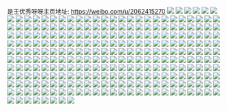 是王优秀呀呀主页地址: https://weibo.com/u/2062415270 
![](https://wx4.sinaimg.cn/mw2000/7aedf5a6ly1h9jkbd89yij21mo268e81.jpg) 
![](https://wx4.sinaimg.cn/mw2000/7aedf5a6ly1h9hd2gp8nqj23282aoe82.jpg) 
![](https://wx4.sinaimg.cn/mw2000/7aedf5a6ly1h9gvhwoindj21mo268npd.jpg) 
![](https://wx4.sinaimg.cn/mw2000/7aedf5a6ly1h9eyqyetltj21mo2684qq.jpg) 
![](https://wx4.sinaimg.cn/mw2000/7aedf5a6ly1h9e2gsvtl1j21mo2684qq.jpg) 
![](https://wx4.sinaimg.cn/mw2000/7aedf5a6ly1h9cul6ofvrj22ao328hdu.jpg) 
![](https://wx4.sinaimg.cn/mw2000/7aedf5a6ly1h9bozqv7ymj20wa0u0td1.jpg) 
![](https://wx4.sinaimg.cn/mw2000/7aedf5a6ly1h9aly9vbzrj20u01400zm.jpg) 
![](https://wx4.sinaimg.cn/mw2000/7aedf5a6ly1h93fgllxztj21mo2681ky.jpg) 
![](https://wx4.sinaimg.cn/mw2000/7aedf5a6ly1h93fgmstxpj22ao328npe.jpg) 
![](https://wx4.sinaimg.cn/mw2000/7aedf5a6ly1h925xfdge9j21mo2687wi.jpg) 
![](https://wx4.sinaimg.cn/mw2000/7aedf5a6ly1h90oudrx82j21mo268x6p.jpg) 
![](https://wx4.sinaimg.cn/mw2000/7aedf5a6ly1h90oufuar3j21mo268u0x.jpg) 
![](https://wx4.sinaimg.cn/mw2000/7aedf5a6ly1h90ouhh3o8j21mo268npd.jpg) 
![](https://wx4.sinaimg.cn/mw2000/7aedf5a6ly1h90ouj8fu1j21mo268npd.jpg) 
![](https://wx4.sinaimg.cn/mw2000/7aedf5a6ly1h8zpul50gkj20hs0dc76t.jpg) 
![](https://wx4.sinaimg.cn/mw2000/7aedf5a6ly1h8wjvpggv9j21mo268qv5.jpg) 
![](https://wx4.sinaimg.cn/mw2000/7aedf5a6ly1h8pjlfao3ij21mo2687wh.jpg) 
![](https://wx4.sinaimg.cn/mw2000/7aedf5a6ly1h8ni2zcjz5j22ao328npe.jpg) 
![](https://wx4.sinaimg.cn/mw2000/7aedf5a6ly1h8ni2zn25cj20u00rdq4y.jpg) 
![](https://wx4.sinaimg.cn/mw2000/7aedf5a6ly1h8ni2zuufgj20u00k8gow.jpg) 
![](https://wx4.sinaimg.cn/mw2000/7aedf5a6ly1h8m7n82vk2j22ao3281kz.jpg) 
![](https://wx4.sinaimg.cn/mw2000/7aedf5a6ly1h8m7n9icpjj22ao328kjn.jpg) 
![](https://wx4.sinaimg.cn/mw2000/7aedf5a6ly1h8jkd24sr0j20u00k8gow.jpg) 
![](https://wx4.sinaimg.cn/mw2000/7aedf5a6ly1h8jkd0fq29j23282ao4qr.jpg) 
![](https://wx4.sinaimg.cn/mw2000/7aedf5a6ly1h8jkd1n7d5j23282aonpe.jpg) 
![](https://wx4.sinaimg.cn/mw2000/7aedf5a6ly1h8jkd2lsc2j20u01407bk.jpg) 
![](https://wx4.sinaimg.cn/mw2000/7aedf5a6ly1h8hpk4ggd2j21mo268e81.jpg) 
![](https://wx4.sinaimg.cn/mw2000/7aedf5a6ly1h8hpk5yin7j22ao328npe.jpg) 
![](https://wx4.sinaimg.cn/mw2000/7aedf5a6ly1h88cyym2n1j21w02iox6p.jpg) 
![](https://wx4.sinaimg.cn/mw2000/7aedf5a6ly1h81i4vjl22j21mo268qv5.jpg) 
![](https://wx4.sinaimg.cn/mw2000/7aedf5a6ly1h7u3h06dnoj21mo268kjl.jpg) 
![](https://wx4.sinaimg.cn/mw2000/7aedf5a6ly1h7r200zk5fj235s2dc1ky.jpg) 
![](https://wx4.sinaimg.cn/mw2000/7aedf5a6ly1h7da32ad12j21mo268e81.jpg) 
![](https://wx4.sinaimg.cn/mw2000/7aedf5a6ly1h6t8ia0ru8j23282ao7kx.jpg) 
![](https://wx4.sinaimg.cn/mw2000/7aedf5a6ly1h6t8ibxvl4j23282aoe84.jpg) 
![](https://wx4.sinaimg.cn/mw2000/7aedf5a6ly1h6e911x0duj21mo268qv5.jpg) 
![](https://wx4.sinaimg.cn/mw2000/7aedf5a6ly1h6e9142te2j21mo268qv5.jpg) 
![](https://wx4.sinaimg.cn/mw2000/7aedf5a6ly1h6c1vvxx9jj21mo268kjl.jpg) 
![](https://wx4.sinaimg.cn/mw2000/7aedf5a6ly1h62kzwcaxhj22ao328qv6.jpg) 
![](https://wx4.sinaimg.cn/mw2000/7aedf5a6ly1h62kzwqg09j20hs0npaax.jpg) 
![](https://wx4.sinaimg.cn/mw2000/7aedf5a6ly1h62kzyua3uj22ao3281kz.jpg) 
![](https://wx4.sinaimg.cn/mw2000/7aedf5a6ly1h62kzzefy0j213z0u078p.jpg) 
![](https://wx4.sinaimg.cn/mw2000/7aedf5a6ly1h60jatznrnj22bu2bub29.jpg) 
![](https://wx4.sinaimg.cn/mw2000/7aedf5a6ly1h5jge5fcpbj23h02bcu0y.jpg) 
![](https://wx4.sinaimg.cn/mw2000/7aedf5a6ly1h5jge6jpzfj23h02bchdu.jpg) 
![](https://wx4.sinaimg.cn/mw2000/7aedf5a6ly1h5jge7ssz0j23h02bcqv6.jpg) 
![](https://wx4.sinaimg.cn/mw2000/7aedf5a6ly1h5jge9ek8sj23h02bc1kz.jpg) 
![](https://wx4.sinaimg.cn/mw2000/7aedf5a6ly1h5jgeb2ko9j23h02bcu0y.jpg) 
![](https://wx4.sinaimg.cn/mw2000/7aedf5a6ly1h5jgecpxy2j23h02bc4qr.jpg) 
![](https://wx4.sinaimg.cn/mw2000/7aedf5a6ly1h5jgee1np2j23h02bc4qr.jpg) 
![](https://wx4.sinaimg.cn/mw2000/7aedf5a6ly1h5jgef8jr5j23h02bc1kz.jpg) 
![](https://wx4.sinaimg.cn/mw2000/7aedf5a6ly1h5jgej7s4uj23h02bcu0y.jpg) 
![](https://wx4.sinaimg.cn/mw2000/7aedf5a6ly1h5gdsnpa6kj21mo268hdt.jpg) 
![](https://wx4.sinaimg.cn/mw2000/7aedf5a6ly1h5gdsp6nwbj21mo268hdt.jpg) 
![](https://wx4.sinaimg.cn/mw2000/7aedf5a6ly1h5gdsqhftjj21mo268hdt.jpg) 
![](https://wx4.sinaimg.cn/mw2000/7aedf5a6ly1h5e2ztg178j23282aonpe.jpg) 
![](https://wx4.sinaimg.cn/mw2000/7aedf5a6ly1h5e2zudcqej23282aob2a.jpg) 
![](https://wx4.sinaimg.cn/mw2000/7aedf5a6ly1h5e2zuttjsj20nx1hcaja.jpg) 
![](https://wx4.sinaimg.cn/mw2000/7aedf5a6ly1h5e2zv51a3j21be0zkk49.jpg) 
![](https://wx4.sinaimg.cn/mw2000/7aedf5a6ly1h5e2zw7lz1j23282ao4qr.jpg) 
![](https://wx4.sinaimg.cn/mw2000/7aedf5a6ly1h5dfz1yuqkj23282aoqv6.jpg) 
![](https://wx4.sinaimg.cn/mw2000/7aedf5a6ly1h5dfz3rm8uj23282aoqv7.jpg) 
![](https://wx4.sinaimg.cn/mw2000/7aedf5a6ly1h5dfz54l7wj22681mo4qp.jpg) 
![](https://wx4.sinaimg.cn/mw2000/7aedf5a6ly1h5b4tixwf6j23282aonpe.jpg) 
![](https://wx4.sinaimg.cn/mw2000/7aedf5a6ly1h5b4uf67oxj23282aokjm.jpg) 
![](https://wx4.sinaimg.cn/mw2000/7aedf5a6ly1h5a59wnppdj21mo268hdt.jpg) 
![](https://wx4.sinaimg.cn/mw2000/7aedf5a6ly1h5a59xyhlzj21mo268e81.jpg) 
![](https://wx4.sinaimg.cn/mw2000/7aedf5a6ly1h4y67fasn8j20u01qcn8n.jpg) 
![](https://wx4.sinaimg.cn/mw2000/7aedf5a6ly1h4v3emg1oyj21mo268npd.jpg) 
![](https://wx4.sinaimg.cn/mw2000/7aedf5a6ly1h4idcazhokj21mo268kjl.jpg) 
![](https://wx4.sinaimg.cn/mw2000/7aedf5a6ly1h4gjdlba7bj21mo268kjl.jpg) 
![](https://wx4.sinaimg.cn/mw2000/7aedf5a6ly1h4cmw8pgjcj21mo2687wh.jpg) 
![](https://wx4.sinaimg.cn/mw2000/7aedf5a6ly1h48rtrzahxj21mo268hdt.jpg) 
![](https://wx4.sinaimg.cn/mw2000/7aedf5a6ly1h47zc87vg4j21mo268e81.jpg) 
![](https://wx4.sinaimg.cn/mw2000/7aedf5a6ly1h463y2pqpyj21mo268npd.jpg) 
![](https://wx4.sinaimg.cn/mw2000/7aedf5a6ly1h3obhp6i80j21uq2iphdt.jpg) 
![](https://wx4.sinaimg.cn/mw2000/7aedf5a6ly1h3obhqn6ocj21mo268b29.jpg) 
![](https://wx4.sinaimg.cn/mw2000/7aedf5a6ly1h3j012vn5zj21mo2687wh.jpg) 
![](https://wx4.sinaimg.cn/mw2000/7aedf5a6ly1h3j014hh7wj21mo2681kx.jpg) 
![](https://wx4.sinaimg.cn/mw2000/7aedf5a6ly1h3icz8iwf4j21w02io1ky.jpg) 
![](https://wx4.sinaimg.cn/mw2000/7aedf5a6ly1h3g5wx16l0j20u0140dnz.jpg) 
![](https://wx4.sinaimg.cn/mw2000/7aedf5a6ly1h38y4dd00mj21mo268b29.jpg) 
![](https://wx4.sinaimg.cn/mw2000/7aedf5a6ly1h33eb04aw8j20hs09x0t5.jpg) 
![](https://wx4.sinaimg.cn/mw2000/7aedf5a6ly1h2hf2x79lbj21mo268b29.jpg) 
![](https://wx4.sinaimg.cn/mw2000/7aedf5a6ly1h2hf2y9vqoj21mo2681kx.jpg) 
![](https://wx4.sinaimg.cn/mw2000/7aedf5a6ly1h2ddiupzkoj22ao328u10.jpg) 
![](https://wx4.sinaimg.cn/mw2000/7aedf5a6ly1h2cqlebgbwj21mo2681kx.jpg) 
![](https://wx4.sinaimg.cn/mw2000/7aedf5a6ly1h281hxfpbkj21mo2681kx.jpg) 
![](https://wx4.sinaimg.cn/mw2000/7aedf5a6ly1h26gftrahxj21mo268kjl.jpg) 
![](https://wx4.sinaimg.cn/mw2000/7aedf5a6ly1h24uwxsrvcj21mo268npd.jpg) 
![](https://wx4.sinaimg.cn/mw2000/7aedf5a6ly1h20kufkq18j21mo268x6p.jpg) 
![](https://wx4.sinaimg.cn/mw2000/7aedf5a6ly1h20kuhk8ckj21mo268npd.jpg) 
![](https://wx4.sinaimg.cn/mw2000/7aedf5a6ly1h20kukg06aj21mo268e81.jpg) 
![](https://wx4.sinaimg.cn/mw2000/7aedf5a6ly1h20kunf6hsj21mo268hdu.jpg) 
![](https://wx4.sinaimg.cn/mw2000/7aedf5a6ly1h20kuplksoj21mo268e81.jpg) 
![](https://wx4.sinaimg.cn/mw2000/7aedf5a6ly1h20kus5krxj21mo2684qq.jpg) 
![](https://wx4.sinaimg.cn/mw2000/7aedf5a6ly1h20kuuaj0mj21mo268x6p.jpg) 
![](https://wx4.sinaimg.cn/mw2000/7aedf5a6ly1h20kuvokebj21mo268b29.jpg) 
![](https://wx4.sinaimg.cn/mw2000/7aedf5a6ly1h20kuwjbq2j21k0228hdt.jpg) 
![](https://wx4.sinaimg.cn/mw2000/7aedf5a6ly1h1w13hkkeij21mo268kjl.jpg) 
![](https://wx4.sinaimg.cn/mw2000/7aedf5a6ly1h1oolaipj9j21mo268u0x.jpg) 
![](https://wx4.sinaimg.cn/mw2000/7aedf5a6ly1h1ex379ko5j21mo2687wh.jpg) 
![](https://wx4.sinaimg.cn/mw2000/7aedf5a6ly1h1cpxbwki1j21mo268hdt.jpg) 
![](https://wx4.sinaimg.cn/mw2000/7aedf5a6ly1h19kg0eve5j20u01qc44t.jpg) 
![](https://wx4.sinaimg.cn/mw2000/7aedf5a6ly1h15fhz9v1pj21mo2684qq.jpg) 
![](https://wx4.sinaimg.cn/mw2000/7aedf5a6ly1h13w3dfg38j22ao328hdu.jpg) 
![](https://wx4.sinaimg.cn/mw2000/7aedf5a6ly1h13ekskbfij22ao3287wi.jpg) 
![](https://wx4.sinaimg.cn/mw2000/7aedf5a6ly1h133f1eufsj21mo268hdt.jpg) 
![](https://wx4.sinaimg.cn/mw2000/7aedf5a6ly1h133g9xe2pj21mo268kjl.jpg) 
![](https://wx4.sinaimg.cn/mw2000/7aedf5a6ly1h11wp6ysblj21mo0kldn0.jpg) 
![](https://wx4.sinaimg.cn/mw2000/7aedf5a6ly1h0ynjaokpsj23282ao4qr.jpg) 
![](https://wx4.sinaimg.cn/mw2000/7aedf5a6ly1h0ynjbxmfwj21mo268b29.jpg) 
![](https://wx4.sinaimg.cn/mw2000/7aedf5a6ly1h0qy3cj6fdj20hs0nqgm0.jpg) 
![](https://wx4.sinaimg.cn/mw2000/7aedf5a6ly1h0qew0mzw4j22ao328hdx.jpg) 
![](https://wx4.sinaimg.cn/mw2000/7aedf5a6ly1h0nmb2778fj21mo268qv5.jpg) 
![](https://wx4.sinaimg.cn/mw2000/7aedf5a6ly1h0ks2m0cfuj21mo2681ky.jpg) 
![](https://wx4.sinaimg.cn/mw2000/7aedf5a6ly1h0f79ik7rpj21mo268kjl.jpg) 
![](https://wx4.sinaimg.cn/mw2000/7aedf5a6ly1h0f79k9opdj21mo268kjl.jpg) 
![](https://wx4.sinaimg.cn/mw2000/7aedf5a6ly1h0f79lrtyuj21mo268b29.jpg) 
![](https://wx4.sinaimg.cn/mw2000/7aedf5a6ly1h0evsk8ka6j22ao3281l0.jpg) 
![](https://wx4.sinaimg.cn/mw2000/7aedf5a6ly1h0bv6it1nlj21mo268npd.jpg) 
![](https://wx4.sinaimg.cn/mw2000/7aedf5a6ly1h0awnpau7oj21mo268b29.jpg) 
![](https://wx4.sinaimg.cn/mw2000/7aedf5a6ly1h0awnqvz07j21mo268b29.jpg) 
![](https://wx4.sinaimg.cn/mw2000/7aedf5a6ly1h0awnrz103j21mo268e81.jpg) 
![](https://wx4.sinaimg.cn/mw2000/7aedf5a6ly1h08mmyqg9nj21mo268kjl.jpg) 
![](https://wx4.sinaimg.cn/mw2000/7aedf5a6ly1h08mn06y75j21mo268kjl.jpg) 
![](https://wx4.sinaimg.cn/mw2000/7aedf5a6ly1h06rl7pvcij21mo268x6p.jpg) 
![](https://wx4.sinaimg.cn/mw2000/7aedf5a6ly1h06rl9e96hj21mo268u0x.jpg) 
![](https://wx4.sinaimg.cn/mw2000/7aedf5a6ly1h01phsig8uj20hs0dcdi1.jpg) 
![](https://wx4.sinaimg.cn/mw2000/7aedf5a6ly1gzy3r79l3sj21w02io1kz.jpg) 
![](https://wx4.sinaimg.cn/mw2000/7aedf5a6ly1gzt7nzd9ohj21mo268u0x.jpg) 
![](https://wx4.sinaimg.cn/mw2000/7aedf5a6ly1gzt7o1620gj21mo2687wh.jpg) 
![](https://wx4.sinaimg.cn/mw2000/7aedf5a6ly1gzqlja8ls3j21v02ip7wh.jpg) 
![](https://wx4.sinaimg.cn/mw2000/7aedf5a6ly1gzj4bjz3lfj22ao328hdu.jpg) 
![](https://wx4.sinaimg.cn/mw2000/7aedf5a6ly1gzhlz1kkspj21400u0wig.jpg) 
![](https://wx4.sinaimg.cn/mw2000/7aedf5a6ly1gzhlz31xtmj21w02iokjl.jpg) 
![](https://wx4.sinaimg.cn/mw2000/7aedf5a6ly1gzgkq30cszj20pw1ozgua.jpg) 
![](https://wx4.sinaimg.cn/mw2000/7aedf5a6ly1gzgkq3a7w1j20ps1praie.jpg) 
![](https://wx4.sinaimg.cn/mw2000/7aedf5a6ly1gzgkq3kqksj20pk1qcti5.jpg) 
![](https://wx4.sinaimg.cn/mw2000/7aedf5a6ly1gzf9ocaclgj20gy0fx40i.jpg) 
![](https://wx4.sinaimg.cn/mw2000/7aedf5a6ly1gzd65gs4taj22ao328e83.jpg) 
![](https://wx4.sinaimg.cn/mw2000/7aedf5a6ly1gzbpzulvq9j21mo0kldn0.jpg) 
![](https://wx4.sinaimg.cn/mw2000/7aedf5a6ly1gzapvbavhrj22ao328npe.jpg) 
![](https://wx4.sinaimg.cn/mw2000/7aedf5a6ly1gzapvc9iubj22ao328hdu.jpg) 
![](https://wx4.sinaimg.cn/mw2000/7aedf5a6ly1gzapvdcat8j22ao328kjm.jpg) 
![](https://wx4.sinaimg.cn/mw2000/7aedf5a6ly1gzapvf403dj23282aob2b.jpg) 
![](https://wx4.sinaimg.cn/mw2000/7aedf5a6ly1gz8mmrapylj20qo0p2wh5.jpg) 
![](https://wx4.sinaimg.cn/mw2000/7aedf5a6ly1gz7duyefn5j208c08cwf0.jpg) 
![](https://wx4.sinaimg.cn/mw2000/7aedf5a6ly1gz6dh8zln4j21w02iox6p.jpg) 
![](https://wx4.sinaimg.cn/mw2000/7aedf5a6ly1gz62zr1vahj21w02iou0x.jpg) 
![](https://wx4.sinaimg.cn/mw2000/7aedf5a6ly1gz5y8pv1i3j21w12ip4qq.jpg) 
![](https://wx4.sinaimg.cn/mw2000/7aedf5a6ly1gz5sv40xvyj22ip1w1e81.jpg) 
![](https://wx4.sinaimg.cn/mw2000/7aedf5a6ly1gz4ttkcg3oj22ao3287wj.jpg) 
![](https://wx4.sinaimg.cn/mw2000/7aedf5a6ly1gz4omnmzayj23282aou0y.jpg) 
![](https://wx4.sinaimg.cn/mw2000/7aedf5a6ly1gz450v76ndj21w02iob2a.jpg) 
![](https://wx4.sinaimg.cn/mw2000/7aedf5a6ly1gz1upox2rqj20u0140q5x.jpg) 
![](https://wx4.sinaimg.cn/mw2000/7aedf5a6ly1gz1gqg45rxj21mo2681ky.jpg) 
![](https://wx4.sinaimg.cn/mw2000/7aedf5a6ly1gyz6q5w1gpj21w02iob2a.jpg) 
![](https://wx4.sinaimg.cn/mw2000/7aedf5a6ly1gyx4zye0zhj20u014046f.jpg) 
![](https://wx4.sinaimg.cn/mw2000/7aedf5a6ly1gymnou2jebj21mo268e81.jpg) 
![](https://wx4.sinaimg.cn/mw2000/7aedf5a6ly1gykzgo5m2pj21mo2681ky.jpg) 
![](https://wx4.sinaimg.cn/mw2000/7aedf5a6ly1gyej6vwb47j22ao328qv7.jpg) 
![](https://wx4.sinaimg.cn/mw2000/7aedf5a6ly1gy1srvzfmnj21w02iox6p.jpg) 
![](https://wx4.sinaimg.cn/mw2000/7aedf5a6ly1gxp66nyxqhj22ao328b2b.jpg) 
![](https://wx4.sinaimg.cn/mw2000/7aedf5a6ly1gxp66qpd1gj21mo268npd.jpg) 
![](https://wx4.sinaimg.cn/mw2000/7aedf5a6ly1gxj9rlbl1gj21mo268npd.jpg) 
![](https://wx4.sinaimg.cn/mw2000/7aedf5a6ly1gxj9rmw8lej21mo268kjl.jpg) 
![](https://wx4.sinaimg.cn/mw2000/7aedf5a6ly1gxfmns37vej20u0140dkc.jpg) 
![](https://wx4.sinaimg.cn/mw2000/7aedf5a6ly1gwn2jyns6qj22c03407wi.jpg) 
![](https://wx4.sinaimg.cn/mw2000/7aedf5a6ly1gw3154697ej20hs0npdh2.jpg) 
![](https://wx4.sinaimg.cn/mw2000/7aedf5a6ly1gvyz6ufpmxj20u07hub29.jpg) 
![](https://wx4.sinaimg.cn/mw2000/7aedf5a6ly1gvrrwyq6hyj22ao328b2b.jpg) 
![](https://wx4.sinaimg.cn/mw2000/002fzGqqly1gvpmz92kloj61mo2681kx02.jpg) 
![](https://wx4.sinaimg.cn/mw2000/002fzGqqly1gv8rapfjqwj61bz2ipkjl02.jpg) 
![](https://wx4.sinaimg.cn/mw2000/002fzGqqly1guigxzov9tj62ip1w14qq02.jpg) 
![](https://wx4.sinaimg.cn/mw2000/002fzGqqly1guigy173sfj61mo2687wh02.jpg) 
![](https://wx4.sinaimg.cn/mw2000/002fzGqqly1guigy2v894j61s92ipe8102.jpg) 
![](https://wx4.sinaimg.cn/mw2000/002fzGqqly1guf1mahwivj61mo268b2902.jpg) 
![](https://wx4.sinaimg.cn/mw2000/002fzGqqly1gu9lv0h48qj62ao328qv802.jpg) 
![](https://wx4.sinaimg.cn/mw2000/7aedf5a6ly1gu4mjmiyrrj22ao328npe.jpg) 
![](https://wx4.sinaimg.cn/mw2000/7aedf5a6ly1gu3miqqxtdj21tk2ipb29.jpg) 
![](https://wx4.sinaimg.cn/mw2000/7aedf5a6ly1gtz04sqdunj20hs0c0jt1.jpg) 
![](https://wx4.sinaimg.cn/mw2000/7aedf5a6ly1gtqku1izy6j21mm0tywvp.jpg) 
![](https://wx4.sinaimg.cn/mw2000/7aedf5a6ly1gtoptrljrsj22ao328x6q.jpg) 
![](https://wx4.sinaimg.cn/mw2000/7aedf5a6ly1gtktlsiiwxj20j60j6gm5.jpg) 
![](https://wx4.sinaimg.cn/mw2000/7aedf5a6ly1gtk4q45pp6j20yi1pcqv6.jpg) 
![](https://wx4.sinaimg.cn/mw2000/7aedf5a6ly1gtiofcw344j22ao328x6r.jpg) 
![](https://wx4.sinaimg.cn/mw2000/7aedf5a6ly1gtg6wymu8ej20u01400xh.jpg) 
![](https://wx4.sinaimg.cn/mw2000/7aedf5a6ly1gtff1j3up4j21w02iox6p.jpg) 
![](https://wx4.sinaimg.cn/mw2000/7aedf5a6ly1gte1f569akj22ao328b2b.jpg) 
![](https://wx4.sinaimg.cn/mw2000/7aedf5a6ly1gtdp2mkhrfj20hg0hgtah.jpg) 
![](https://wx4.sinaimg.cn/mw2000/7aedf5a6ly1gtd1t77gpej20u0140gq6.jpg) 
![](https://wx4.sinaimg.cn/mw2000/7aedf5a6ly1gtbwq76sjkj22ao3284qr.jpg) 
![](https://wx4.sinaimg.cn/mw2000/7aedf5a6ly1gt0bvvutqij22ao328kjm.jpg) 
![](https://wx4.sinaimg.cn/mw2000/7aedf5a6ly1gt0bvww7dij22ao328qv6.jpg) 
![](https://wx4.sinaimg.cn/mw2000/7aedf5a6ly1gsy738k8x4j20u0140wlp.jpg) 
![](https://wx4.sinaimg.cn/mw2000/7aedf5a6ly1gsy739hsszj20u01qc7f1.jpg) 
![](https://wx4.sinaimg.cn/mw2000/7aedf5a6ly1gssb05ue8bj20u014049l.jpg) 
![](https://wx4.sinaimg.cn/mw2000/7aedf5a6ly1gss17yr3akj21mo268hdt.jpg) 
![](https://wx4.sinaimg.cn/mw2000/7aedf5a6ly1gsnddnlxc9j21mo2681kx.jpg) 
![](https://wx4.sinaimg.cn/mw2000/7aedf5a6ly1gsktgimsk6j20u0140wic.jpg) 
![](https://wx4.sinaimg.cn/mw2000/7aedf5a6ly1gsjxcv7z4fj208c08cjro.jpg) 
![](https://wx4.sinaimg.cn/mw2000/7aedf5a6ly1gsgu97pif3j20u01qc169.jpg) 
![](https://wx4.sinaimg.cn/mw2000/7aedf5a6ly1gsgu986rm5j20u01qcqgr.jpg) 
![](https://wx4.sinaimg.cn/mw2000/7aedf5a6ly1gsgtfe240qj208c08c3yt.jpg) 
![](https://wx4.sinaimg.cn/mw2000/7aedf5a6ly1gsgo7qs6doj22ao328kjn.jpg) 
![](https://wx4.sinaimg.cn/mw2000/7aedf5a6ly1gryyzhw1ebj21mo268npf.jpg) 
![](https://wx4.sinaimg.cn/mw2000/7aedf5a6ly1gryyzjb8grj21mo268hdv.jpg) 
![](https://wx4.sinaimg.cn/mw2000/7aedf5a6ly1grvazrcoshj2140280wys.jpg) 
![](https://wx4.sinaimg.cn/mw2000/7aedf5a6ly1grskinpenbj21w02ioe86.jpg) 
![](https://wx4.sinaimg.cn/mw2000/7aedf5a6ly1grrffptrasj217n2ip7wi.jpg) 
![](https://wx4.sinaimg.cn/mw2000/7aedf5a6ly1grq8iaxuomj21w02iokjp.jpg) 
![](https://wx4.sinaimg.cn/mw2000/7aedf5a6ly1grp3pknv1hj20sh0stk0i.jpg) 
![](https://wx4.sinaimg.cn/mw2000/7aedf5a6ly1grb7ikge7nj20q40womza.jpg) 
![](https://wx4.sinaimg.cn/mw2000/7aedf5a6ly1gr6jhfrqe5j22ao3287wj.jpg) 
![](https://wx4.sinaimg.cn/mw2000/7aedf5a6ly1gr6jhh3c65j22ao328qv7.jpg) 
![](https://wx4.sinaimg.cn/mw2000/7aedf5a6ly1gr6jhi7rksj22ao328hdv.jpg) 
![](https://wx4.sinaimg.cn/mw2000/7aedf5a6ly1gr2gxnaemgj22ao328qv6.jpg) 
![](https://wx4.sinaimg.cn/mw2000/7aedf5a6ly1gr1qp334ftj21w02iou10.jpg) 
![](https://wx4.sinaimg.cn/mw2000/7aedf5a6ly1gqw55g1ev7j21mo2687wj.jpg) 
![](https://wx4.sinaimg.cn/mw2000/7aedf5a6ly1gqv1rizx1fj22ao328b2b.jpg) 
![](https://wx4.sinaimg.cn/mw2000/7aedf5a6ly1gqnwfl4rgcj21w02iokjo.jpg) 
![](https://wx4.sinaimg.cn/mw2000/7aedf5a6ly1gqngl1jpeuj22ao32a1l0.jpg) 
![](https://wx4.sinaimg.cn/mw2000/7aedf5a6ly1gqngl2wjaqj22ao328x6q.jpg) 
![](https://wx4.sinaimg.cn/mw2000/7aedf5a6ly1gqmxe0ol0oj21mo27whdu.jpg) 
![](https://wx4.sinaimg.cn/mw2000/7aedf5a6ly1gqmxe1em4oj20nu14m4c5.jpg) 
![](https://wx4.sinaimg.cn/mw2000/7aedf5a6ly1gqlfyjr9ocj22ao328b2a.jpg) 
![](https://wx4.sinaimg.cn/mw2000/7aedf5a6ly1gqlfym4vqbj22ao328npe.jpg) 
![](https://wx4.sinaimg.cn/mw2000/7aedf5a6ly1gqe4xn55ajj21mo268npf.jpg) 
![](https://wx4.sinaimg.cn/mw2000/7aedf5a6ly1gqc2bskkllj208w08wweh.jpg) 
![](https://wx4.sinaimg.cn/mw2000/7aedf5a6ly1gqa885ag2zj20hg0hgae6.jpg) 
![](https://wx4.sinaimg.cn/mw2000/7aedf5a6ly1gpyzkjtognj20u00u0nlh.jpg) 
![](https://wx4.sinaimg.cn/mw2000/7aedf5a6ly1gpxfo9gaycj217n2ip7wi.jpg) 
![](https://wx4.sinaimg.cn/mw2000/7aedf5a6ly1gpv70moq5gj20ty0xq15u.jpg) 
![](https://wx4.sinaimg.cn/mw2000/7aedf5a6ly1gpuzeabh29j21w02ioe87.jpg) 
![](https://wx4.sinaimg.cn/mw2000/7aedf5a6ly1gpts71pn68j21w02iohdx.jpg) 
![](https://wx4.sinaimg.cn/mw2000/7aedf5a6ly1gpts73i4k3j21w02iob2d.jpg) 
![](https://wx4.sinaimg.cn/mw2000/7aedf5a6ly1gptsa12qnkj21w02iox6t.jpg) 
![](https://wx4.sinaimg.cn/mw2000/7aedf5a6ly1gpmqzpqooej22ao328b29.jpg) 
![](https://wx4.sinaimg.cn/mw2000/7aedf5a6ly1gpmjwngn4jj23282aohdv.jpg) 
![](https://wx4.sinaimg.cn/mw2000/7aedf5a6ly1gpmjwp8285j21w02ioqva.jpg) 
![](https://wx4.sinaimg.cn/mw2000/7aedf5a6ly1gpmjwrdvujj21w02iob2f.jpg) 
![](https://wx4.sinaimg.cn/mw2000/7aedf5a6ly1gpmjwswhjjj23282aoe82.jpg) 
![](https://wx4.sinaimg.cn/mw2000/7aedf5a6ly1gpisgybyhoj20u01ffwmw.jpg) 
![](https://wx4.sinaimg.cn/mw2000/7aedf5a6ly1gpisgym8qrj20u01feqci.jpg) 
![](https://wx4.sinaimg.cn/mw2000/7aedf5a6ly1gpisgytjqdj20u00z6q90.jpg) 
![](https://wx4.sinaimg.cn/mw2000/7aedf5a6ly1gpevlbfyfrj22ao328npe.jpg) 
![](https://wx4.sinaimg.cn/mw2000/7aedf5a6ly1gp126oxq6sj23y82yonpm.jpg) 
![](https://wx4.sinaimg.cn/mw2000/7aedf5a6ly1goz69p3p3mj22yo3y8kjs.jpg) 
![](https://wx4.sinaimg.cn/mw2000/7aedf5a6ly1go97uyi0gwj21w02iohdx.jpg) 
![](https://wx4.sinaimg.cn/mw2000/7aedf5a6ly1go8mxk4y0wj22yo3y8hdw.jpg) 
![](https://wx4.sinaimg.cn/mw2000/7aedf5a6ly1go4xrau81hj23y82yob2b.jpg) 
![](https://wx4.sinaimg.cn/mw2000/7aedf5a6ly1go4p9vamzdj21o02807s2.jpg) 
![](https://wx4.sinaimg.cn/mw2000/7aedf5a6ly1go2bdr5eiuj20hs0qojsa.jpg) 
![](https://wx4.sinaimg.cn/mw2000/7aedf5a6ly1go16wd8kcej21ka2iob2a.jpg) 
![](https://wx4.sinaimg.cn/mw2000/7aedf5a6ly1gnxsi57ijij20vm0u07ay.jpg) 
![](https://wx4.sinaimg.cn/mw2000/7aedf5a6ly1gnudi3mqryj21w02io4qv.jpg) 
![](https://wx4.sinaimg.cn/mw2000/7aedf5a6ly1gnudi54lw8j21w02io7wk.jpg) 
![](https://wx4.sinaimg.cn/mw2000/7aedf5a6ly1gnrcblp2ixj20u01qce4t.jpg) 
![](https://wx4.sinaimg.cn/mw2000/7aedf5a6ly1gncm83bm8tj22io1w0u12.jpg) 
![](https://wx4.sinaimg.cn/mw2000/7aedf5a6ly1gkcbzz918sj22ao328u0y.jpg) 
![](https://wx4.sinaimg.cn/mw2000/7aedf5a6ly1ftaxa7wsyej20yi1a0x6p.jpg) 
![](https://wx4.sinaimg.cn/mw2000/7aedf5a6ly1fsytm08o36j21ho1zkqv8.jpg) 
